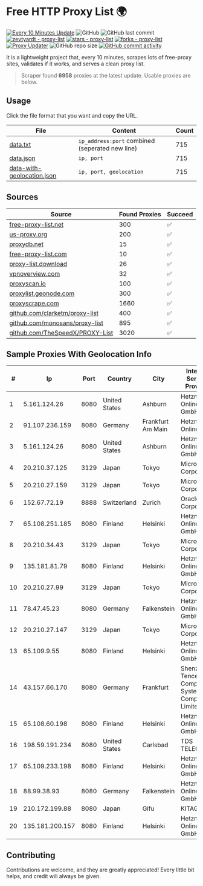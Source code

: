 
# Free HTTP Proxy List 🌍

[![Every 10 Minutes Update](https://github.com/mertguvencli/http-proxy-list/actions/workflows/main.yml/badge.svg?branch=main)](https://github.com/mertguvencli/http-proxy-list/actions/workflows/main.yml)
![GitHub](https://img.shields.io/github/license/mertguvencli/http-proxy-list)
![GitHub last commit](https://img.shields.io/github/last-commit/mertguvencli/http-proxy-list)
[![zevtyardt - proxy-list](https://img.shields.io/static/v1?label=zevtyardt&message=proxy-list&color=blue&logo=github)](https://github.com/zevtyardt/proxy-list "Go to GitHub repo")
[![stars - proxy-list](https://img.shields.io/github/stars/zevtyardt/proxy-list?style=social)](https://github.com/zevtyardt/proxy-list)
[![forks - proxy-list](https://img.shields.io/github/forks/zevtyardt/proxy-list?style=social)](https://github.com/zevtyardt/proxy-list)
[![Proxy Updater](https://github.com/zevtyardt/proxy-list/workflows/Proxy%20Updater/badge.svg)](https://github.com/zevtyardt/proxy-list/actions?query=workflow:"Proxy+Updater")
![GitHub repo size](https://img.shields.io/github/repo-size/zevtyardt/proxy-list)
[![GitHub commit activity](https://img.shields.io/github/commit-activity/m/zevtyardt/proxy-list?logo=commits)](https://github.com/zevtyardt/proxy-list/commits/main)

It is a lightweight project that, every 10 minutes, scrapes lots of free-proxy sites, validates if it works, and serves a clean proxy list.

> Scraper found **6958** proxies at the latest update. Usable proxies are below.

## Usage

Click the file format that you want and copy the URL.

|File|Content|Count|
|----|-------|-----|
|[data.txt](https://raw.githubusercontent.com/mertguvencli/http-proxy-list/main/proxy-list/data.txt)|`ip_address:port` combined (seperated new line)|715|
|[data.json](https://raw.githubusercontent.com/mertguvencli/http-proxy-list/main/proxy-list/data.json)|`ip, port`|715|
|[data-with-geolocation.json](https://raw.githubusercontent.com/mertguvencli/http-proxy-list/main/proxy-list/data-with-geolocation.json)|`ip, port, geolocation`|715|

## Sources

|Source|Found Proxies|Succeed|
|------|-------------|-------|
|[free-proxy-list.net](https://free-proxy-list.net)|300|✅|
|[us-proxy.org](https://www.us-proxy.org)|200|✅|
|[proxydb.net](http://proxydb.net)|15|✅|
|[free-proxy-list.com](https://free-proxy-list.com/?page=&port=&type%5B%5D=http&type%5B%5D=https&up_time=0&search=Search)|10|✅|
|[proxy-list.download](https://www.proxy-list.download/HTTP)|26|✅|
|[vpnoverview.com](https://vpnoverview.com/privacy/anonymous-browsing/free-proxy-servers)|32|✅|
|[proxyscan.io](https://www.proxyscan.io)|100|✅|
|[proxylist.geonode.com](https://proxylist.geonode.com/api/proxy-list?limit=300&page=1&sort_by=lastChecked&sort_type=desc&protocols=http,https)|300|✅|
|[proxyscrape.com](https://api.proxyscrape.com/v2/?request=displayproxies&protocol=http&timeout=10000&country=all&ssl=all&anonymity=all)|1660|✅|
|[github.com/clarketm/proxy-list](https://raw.githubusercontent.com/clarketm/proxy-list/master/proxy-list-raw.txt)|400|✅|
|[github.com/monosans/proxy-list](https://raw.githubusercontent.com/monosans/proxy-list/main/proxies/http.txt)|895|✅|
|[github.com/TheSpeedX/PROXY-List](https://raw.githubusercontent.com/TheSpeedX/PROXY-List/master/http.txt)|3020|✅|


## Sample Proxies With Geolocation Info

|#|Ip|Port|Country|City|Internet Service Provider|
|-|--|----|-------|----|-------------------------|
|1|5.161.124.26|8080|United States|Ashburn|Hetzner Online GmbH|
|2|91.107.236.159|8080|Germany|Frankfurt Am Main|Hetzner Online AG|
|3|5.161.124.26|8080|United States|Ashburn|Hetzner Online GmbH|
|4|20.210.37.125|3129|Japan|Tokyo|Microsoft Corporation|
|5|20.210.27.159|3129|Japan|Tokyo|Microsoft Corporation|
|6|152.67.72.19|8888|Switzerland|Zurich|Oracle Corporation|
|7|65.108.251.185|8080|Finland|Helsinki|Hetzner Online GmbH|
|8|20.210.34.43|3129|Japan|Tokyo|Microsoft Corporation|
|9|135.181.81.79|8080|Finland|Helsinki|Hetzner Online GmbH|
|10|20.210.27.99|3129|Japan|Tokyo|Microsoft Corporation|
|11|78.47.45.23|8080|Germany|Falkenstein|Hetzner Online GmbH|
|12|20.210.27.147|3129|Japan|Tokyo|Microsoft Corporation|
|13|65.109.9.55|8080|Finland|Helsinki|Hetzner Online GmbH|
|14|43.157.66.170|8080|Germany|Frankfurt|Shenzhen Tencent Computer Systems Company Limited|
|15|65.108.60.198|8080|Finland|Helsinki|Hetzner Online GmbH|
|16|198.59.191.234|8080|United States|Carlsbad|TDS TELECOM|
|17|65.109.233.198|8080|Finland|Helsinki|Hetzner Online GmbH|
|18|88.99.38.93|8080|Germany|Falkenstein|Hetzner Online GmbH|
|19|210.172.199.88|8080|Japan|Gifu|KITAGATA|
|20|135.181.200.157|8080|Finland|Helsinki|Hetzner Online GmbH|



## Contributing

Contributions are welcome, and they are greatly appreciated! Every
little bit helps, and credit will always be given.

